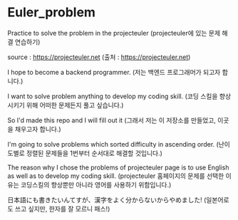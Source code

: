 # Euler_problem

Practice to solve the problem in the projecteuler
(projecteuler에 있는 문제 해결 연습하기)

source : https://projecteuler.net
(출처 : https://projecteuler.net)

I hope to become a backend programmer.
(저는 백엔드 프로그래머가 되고자 합니다.)

I want to solve problem anything to develop my coding skill.
(코딩 스킬을 향상시키기 위해 어떠한 문제든지 풀고 싶습니다.)

So I'd made this repo and I will fill out it
(그래서 저는 이 저장소를 만들었고, 이곳을 채우고자 합니다.)

I'm going to solve problems which sorted difficulty in ascending order.
(난이도별로 정렬된 문제들을 1번부터 순서대로 해결할 것입니다.)

The reason why I chose the problems of projecteuler page is to use English as well as to develop my coding skill.
(projecteuler 홈페이지의 문제를 선택한 이유는 코딩스킬의 향상뿐만 아니라 영어를 사용하기 위함입니다.)

日本語にも書きたいんてすが、漢字をよく分からないからやめました!
(일본어로도 쓰고 싶지만, 한자를 잘 모르니 패스!)
 
